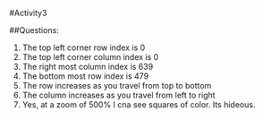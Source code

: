 #Activity3

##Questions:
1. The top left corner row index is 0
2. The top left corner column index is 0
3. The right most column index is 639
4. The bottom most row index is 479
5. The row increases as you travel from top to bottom
6. The column increases as you travel from left to right
7. Yes, at a zoom of 500% I cna see squares of color. Its hideous.
